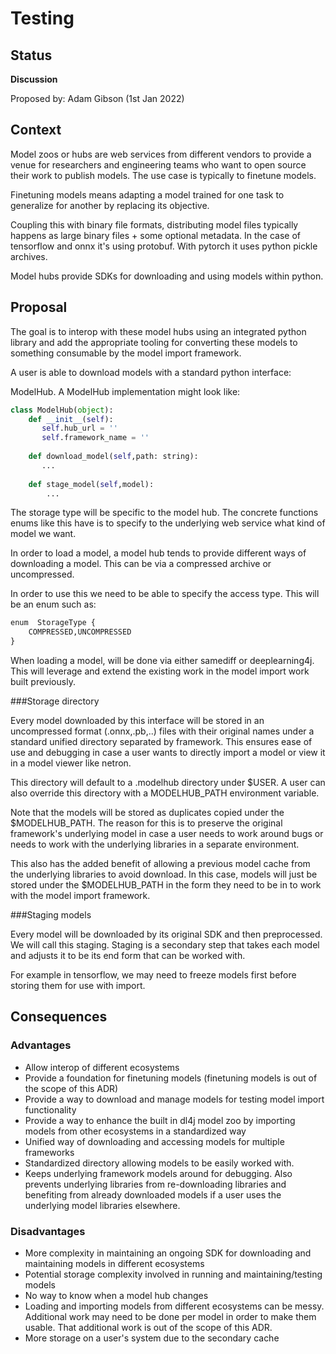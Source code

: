 # Testing

## Status
**Discussion**

Proposed by: Adam Gibson (1st Jan 2022)


## Context

Model zoos or hubs are web services from different vendors to provide
a venue for researchers and engineering teams who want to open source their
work to publish models. The use case is typically to finetune models.

Finetuning models means adapting a model trained for one task to generalize for another
by replacing its objective.

Coupling this with binary file formats, distributing model files typically happens
as large binary files + some optional metadata. In the case of tensorflow and onnx
it's using protobuf. With pytorch it uses python pickle archives.

Model hubs provide SDKs for downloading and using models within python.




## Proposal

The goal is to interop with these model hubs using an integrated python library
and add the appropriate tooling for converting these models to something consumable
by the model import framework.


A user is able to download models with a standard python interface:

ModelHub. A ModelHub implementation might look like:
```python
class ModelHub(object):
    def __init__(self):
       self.hub_url = ''
       self.framework_name = ''
     
    def download_model(self,path: string):
       ...
     
    def stage_model(self,model):
        ...
```




The storage type will be specific to the model hub. The concrete functions
enums like this have is to specify to the underlying web service what kind of model we want.



In order to load a model, a model hub tends to provide different ways of
downloading a model. This can be via a compressed archive or uncompressed.

In order to use this we need to be able to specify the access type.
This will be an enum such as:

```python
enum  StorageType {
    COMPRESSED,UNCOMPRESSED
}
```
When loading a model, will be done via either samediff or deeplearning4j.
This will leverage and extend the existing work in the model import
work built previously.


###Storage directory

Every model downloaded by this interface will be stored in an uncompressed
format (.onnx,.pb,..) files with their original names under a standard unified directory
separated by framework. This ensures ease of use and debugging
in case a user wants to directly import a model or view
it in a model viewer like netron.

This directory will default to a .modelhub directory under $USER.
A user can also override this directory with a MODELHUB_PATH
environment variable.

Note that the models will be stored as duplicates copied under
the $MODELHUB_PATH. The reason for this is to preserve
the original framework's underlying model in case a user
needs to work around bugs or needs to work with the underlying
libraries in a separate environment. 

This also has the added  benefit of allowing a previous model cache from the underlying
libraries to avoid download. In this case, models will just be 
stored under the $MODELHUB_PATH in the form they need to be in
to work with the model import framework.


###Staging models

Every model will be downloaded by its original SDK and then preprocessed.
We will call this staging. Staging is a secondary step that takes
each model and adjusts it to be its end form that can be worked with.

For example in tensorflow, we may need to freeze models first
before storing them for use with import.


## Consequences

### Advantages
* Allow interop of different ecosystems
* Provide a foundation for finetuning models (finetuning models is out of the scope of this ADR)
* Provide a way to download and manage models for testing model import functionality
* Provide a way to enhance the built in dl4j model zoo by importing models from other ecosystems
in a standardized way
* Unified way of downloading and accessing models for multiple frameworks
* Standardized directory allowing models to be easily worked with.
* Keeps underlying framework models around for debugging. Also prevents underlying libraries
from re-downloading libraries and benefiting from already downloaded models
if a user uses the underlying model libraries elsewhere.



### Disadvantages
* More complexity in maintaining an ongoing SDK for downloading and maintaining models in different ecosystems
* Potential storage complexity involved in running and maintaining/testing models
* No way to know when a model hub changes
* Loading and importing models from different ecosystems can be messy. Additional work may need to be done per model
in order to make them usable. That additional work is out of the scope of this ADR.
* More storage on a user's system due to the secondary cache

